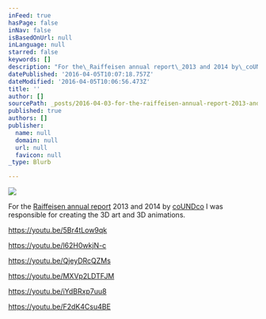 ```yaml
---
inFeed: true
hasPage: false
inNav: false
isBasedOnUrl: null
inLanguage: null
starred: false
keywords: []
description: "For the\_Raiffeisen annual report\_2013 and 2014 by\_coUNDco\_I was responsible for creating the 3D art and 3D animations."
datePublished: '2016-04-05T10:07:18.757Z'
dateModified: '2016-04-05T10:06:56.473Z'
title: ''
author: []
sourcePath: _posts/2016-04-03-for-the-raiffeisen-annual-report-2013-and-2014-by-coundco-i.md
published: true
authors: []
publisher:
  name: null
  domain: null
  url: null
  favicon: null
_type: Blurb

---
```

![](https://the-grid-user-content.s3-us-west-2.amazonaws.com/5e8f919a-4b06-45af-9187-7744acc3491e.jpg)

For the [Raiffeisen annual report][0] 2013 and 2014 by [coUNDco][1] I was responsible for creating the 3D art and 3D animations.

https://youtu.be/5Br4tLow9qk

https://youtu.be/l62H0wkjN-c

https://youtu.be/QjeyDRcQZMs

https://youtu.be/MXVp2LDTFJM

https://youtu.be/iYdBRxp7uu8

https://youtu.be/F2dK4Csu4BE

[0]: http://2014.geld-und-werte.ch/
[1]: http://coundco.ch/